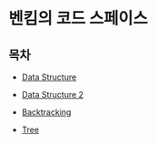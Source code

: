 # 벤킴의 코드 스페이스

## 목차

- [Data Structure](./data_structure/)

- [Data Structure 2](./data_structure_2/)

- [Backtracking](./backtracking/)

- [Tree](./tree/)